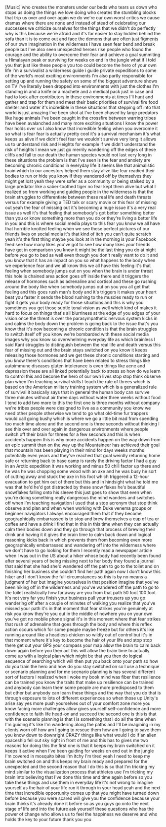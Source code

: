 
[Music]
who creates the monsters under our beds
who tears us down who stops us doing the
things we love doing who creates the
stumbling blocks that trip us over and
over again we do we&#39;re our own worst
critics we cause dramas where there are
none and instead of stead of celebrating
our successes we criticize ourselves for
the things that we didn&#39;t do perfectly
why is this because we&#39;re afraid and
it&#39;s far easier to stay hidden behind
the sofa than it is to come out and face
the demons that are often just figments
of our own imagination in the wilderness
I have seen fear bend and break people
but I&#39;ve also seen unexpected heroes
rise people who found the courage and
the ability to overcome their fear and
achieve a goal summiting a Himalayan
peak or surviving for weeks on end in
the jungle what if I told you that just
like these people you too could become
the hero of your own life I&#39;m a
survivalist a wilderness guide i guide
private expeditions to some of the
world&#39;s most exciting environments I&#39;m
also partly responsible for setting up
and running the safety on some of the
biggest adventure shows on TV I&#39;ve
literally been dropped into environments
with just the clothes I&#39;m standing in
and a knife or a machete and a medical
pack just in case and had to look after
contributors in these environments at
times I&#39;ll hunt and gather and trap for
them and meet their basic priorities of
survival fire food shelter and water
it&#39;s incredible in these situations that
stepping off into that world is just
amazing I&#39;ve been shot at I&#39;ve been
chased by large predators like huge
animals I&#39;ve been caught in the
crossfire between warring tribes have
been avalanched and many more exciting
situations I know the power fear holds
over us I also know that incredible
feeling when you overcome it
so what is fear fear is actually pretty
cool it&#39;s a survival mechanism it&#39;s what
keeps us alive if we didn&#39;t feel fear we
wouldn&#39;t survive very long it allows us
to understand risk and Heights for
example if we didn&#39;t understand the risk
of heights I mean we just go merrily
wandering off the edges of these cliffs
and fall to our death the human species
would not last very long in these
situations the problem is that I&#39;ve seen
is the fear and anxiety are becoming
chronic conditions in everyday life it
seems like that animalistic brain which
to our ancestors helped them stay alive
like fear readied their bodies to run or
hide
you know if they wandered off by
themselves they might get lost yeah they
were safer as a community or being
stalked by a large predator like a
saber-toothed tiger no fear kept them
alive but what I realized so from
working and guiding people in the
wilderness is that the brain struggles
to differentiate between these real life
and death threats versus for example
giving a TED talk or scary movie or this
fear of missing out yeah the fear of
missing out it&#39;s becoming a huge issue
it&#39;s a very real issue as well it&#39;s that
feeling that somebody&#39;s got better
something better than you or know
something more than you do or they&#39;re
living a better life in you and this is
where social media plays to this fear
you know we all have that horrible
knotted feeling when we see these
perfect pictures of our friends lives on
social media it&#39;s that kind of itch you
can&#39;t quite scratch yeah it&#39;s the first
thing maybe you look at in the morning
is your Facebook feed see how many likes
you&#39;ve got to see how many likes your
friends have got in comparison you know
it might be the last thing you do at
night before you go to bed as well even
though you don&#39;t really want to do it
and you know that it has an impact on
you so what happens to the body when we
experience fear and we all know this we
all have this feeling it&#39;s that feeling
when somebody jumps out on you when the
brain is under threat this hole is
chained area
action goes off inside there and it
triggers the release of hormones such as
adrenaline and cortisol and these go
rushing around the body like when
somebody jumps out on you you all get
that feeling and this goes rush man&#39;s
body and it&#39;s triggers it makes your
heart beat you faster it sends the blood
rushing to the muscles ready to run or
fight it gets your body ready for those
situations and this is why you sometimes
you get those subtle tonal vision as
well which kind of makes it hard to
focus on things that&#39;s all blurriness at
the edge of you edges of your vision
once the threat is over the
parasympathetic nervous system kicks in
and calms the body down the problem is
going back to the issue that&#39;s you know
that it&#39;s now becoming a chronic
condition is that the brain struggles to
switch itself off you know we&#39;re
bombarded with these social media images
why you know so overwhelming everyday
life as which brainless I said Kant
struggles to distinguish between the
real life and death versus this fear of
missing out and the brain stays switched
on you know it keeps releasing those
hormones and we get these chronic
conditions starting and you know there&#39;s
conditions that have been related to
stress things like autoimmune diseases
gluten intolerance is even things like
acne and depression these are all linked
potentially back to stress so how do we
learn to control this and become the
hero of our own lives stop stop
think observe plan when I&#39;m teaching
survival skills I teach the rule of
threes which is based on the American
military training system which is a
generalized rule of survival it
basically says that in general the human
body can survive three minutes without
air three days without water three weeks
without food I tend to add two more to
this the first one is three months
without company
we&#39;re tribes people were designed to
live as a community you know we need
other people otherwise we tend to go
what old-time fur trappers would call
going bushy which is where we go a
little bit mad
from spending too much time alone and
the second one is three seconds without
thinking I see this over and over again
in dangerous environments where people
switch off their brain for threes for a
few seconds and this is when accidents
happen this is why more accidents happen
on the way down from an epic summit than
on the way up the Mountaineer has
achieved their goal that mountain has
been playing in their mind for days
weeks months potentially even years and
they&#39;ve reached that goal
weirdly returning home safe or returning
back to base camp is rarely the driving
factor I had a guy in an Arctic
expedition it was working and minus 50
chill factor up there and he was he was
chopping some wood with an axe and he
was busy he sort of cutting away and
stuck the axe in his foot which
triggered a 12-hour evacuation to get
him out of there but this and in
hindsight what he told me was that he&#39;d
he&#39;d got distracted by these snow flakes
he&#39;s beautiful snowflakes falling onto
his sleeve this just goes to show that
even when you&#39;re doing something really
dangerous the mind wanders and switches
off when I&#39;m teaching navigation I used
that a stop acronym that stop think
observe and plan and when when working
with Duke venema groups or beginner
navigators I always encouraged them that
if they become geographically
embarrassed is to stop and brew
themselves a cup of tea or coffee and
have a drink I find that in this in this
time when they can actually calm their
bodies down and they go through that
process of brewing their drink and
having it it gives the brain time to
calm back down and logical reasoning
kicks back in which prevents them from
becoming even more geographically
embarrassed and wandering off into the
wilderness where we don&#39;t have to go
looking for them I recently read a
newspaper article when I was out in the
US about a hiker whose body had recently
been found after several
years of being missing next to her body
they found a journal that said that she
had she&#39;d wandered off the path to go to
the toilet and on finishing her business
she couldn&#39;t find her path again now I
don&#39;t know this hiker and I don&#39;t know
the full circumstances so this is by no
means a judgment of her but imagine
yourselves in that position imagine that
you&#39;ve been hiking off in the wilderness
and you&#39;ve wandered off the path to go
to the toilet realistically how far away
are you from that path 50 foot 100 foot
it&#39;s not very far you finish your
business pull your trousers up you go
wandering off after a couple of minutes
of walking you realize that you&#39;ve
missed your path it&#39;s in that moment
that fear strikes you&#39;re genuinely at
risk you know they&#39;re you out in the
middle of nowhere you on your own you&#39;ve
got no mobile phone signal it&#39;s in this
moment where that fear strikes that rush
of adrenaline that goes through the body
and where this reflex action occurs
which for some people maybe freeze but
for others it&#39;s like running around like
a headless chicken so wildly out of
control but it&#39;s in that moment where
it&#39;s key to become the hair of your life
and stop stop there get out your GPS
your compass your map allow the brain to
calm back down again before you then act
this will allow the brain time to
actually come up with a logical plan
which might be that you then do logical
sequence of searching which will then
put you back onto your path so how do
you train the hero and how do you stay
switched on so I use a technique or
scenario planning and for me scenario
planning is has several different sort
of factors I realized when I woke my
book mind was fiber that resilience can
be trained
you know the traits that make up
resilience can be trained and anybody
can learn them some people are more
predisposed to them but other but
anybody can learn these things and the
way that you do that is through exposure
to lots of different experiences so when
those up
Unity&#39;s arise say yes more push
yourselves out of your comfort zone more
you know facing more challenges allow
gives yourself self-confidence and more
confidence to faith life head-on and
succeed the second one is this is that
with the scenario planning is that I is
something that I do all the time when
I&#39;m guiding it&#39;s like I&#39;m wandering
along the paths and I&#39;ll be imagining in
my clients worn off how am I going to
rescue them how am I going to save them
you know down to downright CRAZY things
like what would I do if an alien
spaceship fell out sky right in front of
me and this has to gives me two reasons
for doing this the first one is that it
keeps my brain switched on it keeps it
active when I&#39;ve been guiding for weeks
on end out in the jungle I&#39;m covered in
mosquito bites I&#39;m itchy I&#39;m tired yeah
I need to keep my brain switched on and
this keeps my brain ready and prepared
for the unexpected and the second reason
that I do this is so that I&#39;m tricking
my mind similar to the visualization
process that athletes use I&#39;m tricking
my brain into believing that I&#39;ve done
this time and time again before so you
take these things and use them in
everyday life it&#39;s not wrong to imagine
yourself as the hair of your life run it
through in your head yeah and the next
time that incredible opportunity comes
up that you might have turned down
before because you were scared will give
you the confidence because your brain
thinks it&#39;s already done it before so as
you guys go onto the next stage of life
and into the future
ask yourself these questions who has the
power of change who allows us to feel
the happiness we deserve and who holds
the key to your future thank you
you
